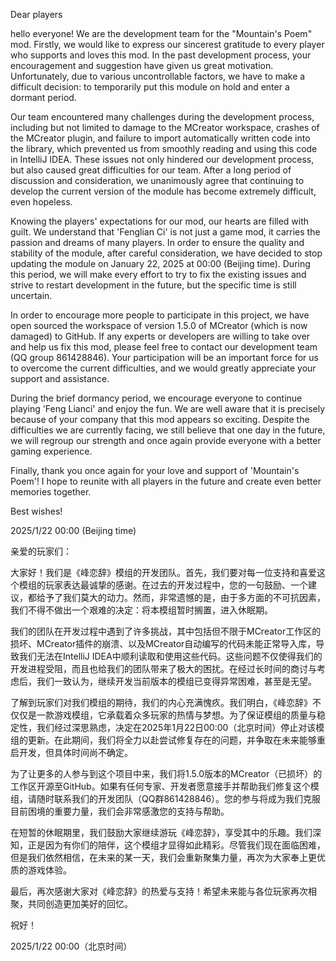 Dear players

hello everyone! We are the development team for the "Mountain's Poem" mod. Firstly, we would like to express our sincerest gratitude to every player who supports and loves this mod. In the past development process, your encouragement and suggestion have given us great motivation. Unfortunately, due to various uncontrollable factors, we have to make a difficult decision: to temporarily put this module on hold and enter a dormant period.

Our team encountered many challenges during the development process, including but not limited to damage to the MCreator workspace, crashes of the MCreator plugin, and failure to import automatically written code into the library, which prevented us from smoothly reading and using this code in IntelliJ IDEA. These issues not only hindered our development process, but also caused great difficulties for our team. After a long period of discussion and consideration, we unanimously agree that continuing to develop the current version of the module has become extremely difficult, even hopeless.

Knowing the players' expectations for our mod, our hearts are filled with guilt. We understand that 'Fenglian Ci' is not just a game mod, it carries the passion and dreams of many players. In order to ensure the quality and stability of the module, after careful consideration, we have decided to stop updating the module on January 22, 2025 at 00:00 (Beijing time). During this period, we will make every effort to try to fix the existing issues and strive to restart development in the future, but the specific time is still uncertain.

In order to encourage more people to participate in this project, we have open sourced the workspace of version 1.5.0 of MCreator (which is now damaged) to GitHub. If any experts or developers are willing to take over and help us fix this mod, please feel free to contact our development team (QQ group 861428846). Your participation will be an important force for us to overcome the current difficulties, and we would greatly appreciate your support and assistance.

During the brief dormancy period, we encourage everyone to continue playing 'Feng Lianci' and enjoy the fun. We are well aware that it is precisely because of your company that this mod appears so exciting. Despite the difficulties we are currently facing, we still believe that one day in the future, we will regroup our strength and once again provide everyone with a better gaming experience.

Finally, thank you once again for your love and support of 'Mountain's Poem'! I hope to reunite with all players in the future and create even better memories together.

Best wishes!

2025/1/22 00:00 (Beijing time)


亲爱的玩家们：

大家好！我们是《峰恋辞》模组的开发团队。首先，我们要对每一位支持和喜爱这个模组的玩家表达最诚挚的感谢。在过去的开发过程中，您的一句鼓励、一个建议，都给予了我们莫大的动力。然而，非常遗憾的是，由于多方面的不可抗因素，我们不得不做出一个艰难的决定：将本模组暂时搁置，进入休眠期。

我们的团队在开发过程中遇到了许多挑战，其中包括但不限于MCreator工作区的损坏、MCreator插件的崩溃、以及MCreator自动编写的代码未能正常导入库，导致我们无法在IntelliJ IDEA中顺利读取和使用这些代码。这些问题不仅使得我们的开发进程受阻，而且也给我们的团队带来了极大的困扰。在经过长时间的商讨与考虑后，我们一致认为，继续开发当前版本的模组已变得异常困难，甚至是无望。

了解到玩家们对我们模组的期待，我们的内心充满愧疚。我们明白，《峰恋辞》不仅仅是一款游戏模组，它承载着众多玩家的热情与梦想。为了保证模组的质量与稳定性，我们经过深思熟虑，决定在2025年1月22日00:00（北京时间）停止对该模组的更新。在此期间，我们将全力以赴尝试修复存在的问题，并争取在未来能够重启开发，但具体时间尚不确定。

为了让更多的人参与到这个项目中来，我们将1.5.0版本的MCreator（已损坏）的工作区开源至GitHub。如果有任何专家、开发者愿意接手并帮助我们修复这个模组，请随时联系我们的开发团队（QQ群861428846）。您的参与将成为我们克服目前困境的重要力量，我们会非常感激您的支持与帮助。

在短暂的休眠期里，我们鼓励大家继续游玩《峰恋辞》，享受其中的乐趣。我们深知，正是因为有你们的陪伴，这个模组才显得如此精彩。尽管我们现在面临困难，但是我们依然相信，在未来的某一天，我们会重新聚集力量，再次为大家奉上更优质的游戏体验。

最后，再次感谢大家对《峰恋辞》的热爱与支持！希望未来能与各位玩家再次相聚，共同创造更加美好的回忆。

祝好！

2025/1/22 00:00（北京时间）
